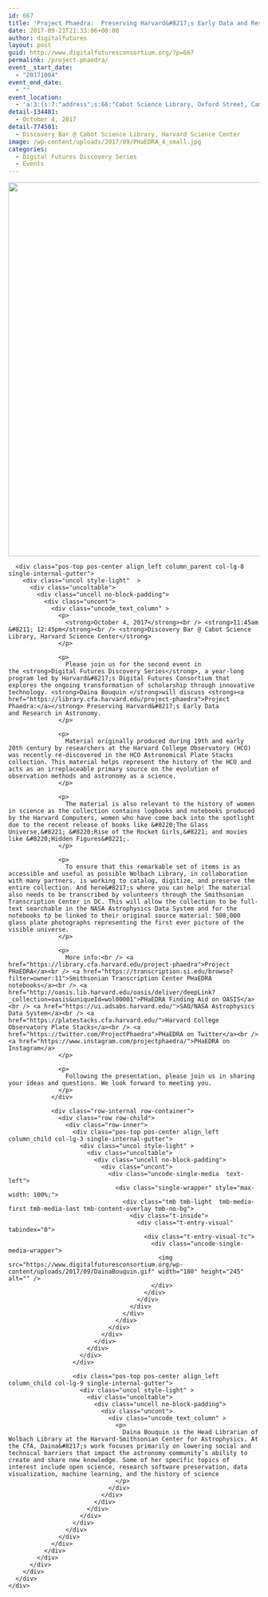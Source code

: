```yaml
---
id: 667
title: 'Project Phaedra:  Preserving Harvard&#8217;s Early Data and Research in Astronomy'
date: 2017-09-21T21:33:06+00:00
author: digitalfutures
layout: post
guid: http://www.digitalfuturesconsortium.org/?p=667
permalink: /project-phaedra/
event__start_date:
  - "20171004"
event_end_date:
  - ""
event_location:
  - 'a:3:{s:7:"address";s:66:"Cabot Science Library, Oxford Street, Cambridge, MA, United States";s:3:"lat";s:17:"42.37623670000001";s:3:"lng";s:9:"-71.11624";}'
detail-134481:
  - October 4, 2017
detail-774501:
  - Discovery Bar @ Cabot Science Library, Harvard Science Center
image: /wp-content/uploads/2017/09/PHaEDRA_4_small.jpg
categories:
  - Digital Futures Discovery Series
  - Events
---
```

<div data-parent="true" class="row-container">
  <div class="row limit-width row-parent">
    <div class="row-inner">
      <div class="pos-top pos-center align_left column_parent col-lg-4 single-internal-gutter">
        <div class="uncol style-light"  >
          <div class="uncoltable">
            <div class="uncell no-block-padding">
              <div class="uncont">
                <div class="uncode-single-media  text-left">
                  <div class="single-wrapper" style="max-width: 100%;">
                    <div class="tmb tmb-light  tmb-media-first tmb-media-last tmb-content-overlay tmb-no-bg">
                      <div class="t-inside">
                        <div class="t-entry-visual" tabindex="0">
                          <div class="t-entry-visual-tc">
                            <div class="uncode-single-media-wrapper">
                              <img src="https://www.digitalfuturesconsortium.org/wp-content/uploads/2017/09/PHaEDRA_4_small.jpg" width="1000" height="750" alt="" />
                            </div>
                          </div>
                        </div>
                      </div>
                    </div>
                  </div>
                </div>
              </div>
            </div>
          </div>
        </div>
      </div>
      
      <div class="pos-top pos-center align_left column_parent col-lg-8 single-internal-gutter">
        <div class="uncol style-light"  >
          <div class="uncoltable">
            <div class="uncell no-block-padding">
              <div class="uncont">
                <div class="uncode_text_column" >
                  <p>
                    <strong>October 4, 2017</strong><br /> <strong>11:45am &#8211; 12:45pm</strong><br /> <strong>Discovery Bar @ Cabot Science Library, Harvard Science Center</strong>
                  </p>
                  
                  <p>
                    Please join us for the second event in the <strong>Digital Futures Discovery Series</strong>, a year-long program led by Harvard&#8217;s Digital Futures Consortium that explores the ongoing transformation of scholarship through innovative technology. <strong>Daina Bouquin </strong>will discuss <strong><a href="https://library.cfa.harvard.edu/project-phaedra">Project Phaedra:</a></strong> Preserving Harvard&#8217;s Early Data and Research in Astronomy.
                  </p>
                  
                  <p>
                    Material originally produced during 19th and early 20th century by researchers at the Harvard College Observatory (HCO) was recently re-discovered in the HCO Astronomical Plate Stacks collection. This material helps represent the history of the HCO and acts as an irreplaceable primary source on the evolution of observation methods and astronomy as a science.
                  </p>
                  
                  <p>
                    The material is also relevant to the history of women in science as the collection contains logbooks and notebooks produced by the Harvard Computers, women who have come back into the spotlight due to the recent release of books like &#8220;The Glass Universe,&#8221; &#8220;Rise of the Rocket Girls,&#8221; and movies like &#8220;Hidden Figures&#8221;.
                  </p>
                  
                  <p>
                    To ensure that this remarkable set of items is as accessible and useful as possible Wolbach Library, in collaboration with many partners, is working to catalog, digitize, and preserve the entire collection. And here&#8217;s where you can help! The material also needs to be transcribed by volunteers through the Smithsonian Transcription Center in DC. This will allow the collection to be full-text searchable in the NASA Astrophysics Data System and for the notebooks to be linked to their original source material: 500,000 glass plate photographs representing the first ever picture of the visible universe.
                  </p>
                  
                  <p>
                    More info:<br /> <a href="https://library.cfa.harvard.edu/project-phaedra">Project PHaEDRA</a><br /> <a href="https://transcription.si.edu/browse?filter=owner:11">Smithsonian Transcription Center PHaEDRA notebooks</a><br /> <a href="http://oasis.lib.harvard.edu/oasis/deliver/deepLink?_collection=oasis&uniqueId=wol00001">PHaEDRA Finding Aid on OASIS</a><br /> <a href="https://ui.adsabs.harvard.edu/">SAO/NASA Astrophysics Data System</a><br /> <a href="https://platestacks.cfa.harvard.edu/">Harvard College Observatory Plate Stacks</a><br /> <a href="https://twitter.com/ProjectPhaedra">PHaEDRA on Twitter</a><br /> <a href="https://www.instagram.com/projectphaedra/">PHaEDRA on Instagram</a>
                  </p>
                  
                  <p>
                    Following the presentation, please join us in sharing your ideas and questions. We look forward to meeting you.
                  </p>
                </div>
                
                <div class="row-internal row-container">
                  <div class="row row-child">
                    <div class="row-inner">
                      <div class="pos-top pos-center align_left column_child col-lg-3 single-internal-gutter">
                        <div class="uncol style-light" >
                          <div class="uncoltable">
                            <div class="uncell no-block-padding">
                              <div class="uncont">
                                <div class="uncode-single-media  text-left">
                                  <div class="single-wrapper" style="max-width: 100%;">
                                    <div class="tmb tmb-light  tmb-media-first tmb-media-last tmb-content-overlay tmb-no-bg">
                                      <div class="t-inside">
                                        <div class="t-entry-visual" tabindex="0">
                                          <div class="t-entry-visual-tc">
                                            <div class="uncode-single-media-wrapper">
                                              <img src="https://www.digitalfuturesconsortium.org/wp-content/uploads/2017/09/DainaBouquin.gif" width="180" height="245" alt="" />
                                            </div>
                                          </div>
                                        </div>
                                      </div>
                                    </div>
                                  </div>
                                </div>
                              </div>
                            </div>
                          </div>
                        </div>
                      </div>
                      
                      <div class="pos-top pos-center align_left column_child col-lg-9 single-internal-gutter">
                        <div class="uncol style-light" >
                          <div class="uncoltable">
                            <div class="uncell no-block-padding">
                              <div class="uncont">
                                <div class="uncode_text_column" >
                                  <p>
                                    Daina Bouquin is the Head Librarian of Wolbach Library at the Harvard-Smithsonian Center for Astrophysics. At the CfA, Daina&#8217;s work focuses primarily on lowering social and technical barriers that impact the astronomy community’s ability to create and share new knowledge. Some of her specific topics of interest include open science, research software preservation, data visualization, machine learning, and the history of science
                                  </p>
                                </div>
                              </div>
                            </div>
                          </div>
                        </div>
                      </div>
                    </div>
                  </div>
                </div>
              </div>
            </div>
          </div>
        </div>
      </div>
    </div>
  </div>
</div>